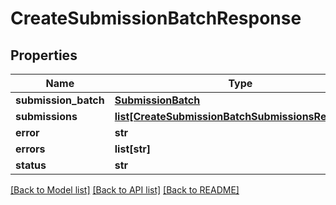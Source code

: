 # CreateSubmissionBatchResponse

## Properties
Name | Type | Description | Notes
------------ | ------------- | ------------- | -------------
**submission_batch** | [**SubmissionBatch**](SubmissionBatch.md) |  | [optional] 
**submissions** | [**list[CreateSubmissionBatchSubmissionsResponse]**](CreateSubmissionBatchSubmissionsResponse.md) |  | [optional] 
**error** | **str** |  | [optional] 
**errors** | **list[str]** |  | [optional] 
**status** | **str** |  | [optional] 

[[Back to Model list]](../README.md#documentation-for-models) [[Back to API list]](../README.md#documentation-for-api-endpoints) [[Back to README]](../README.md)


